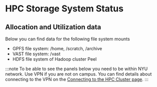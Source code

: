 # HPC Storage System Status

## Allocation and Utilization data
Below you can find data for the following file system mounts

-   GPFS file system: /home, /scratch, /archive
-   VAST file system: /vast
-   HDFS file system of Hadoop cluster Peel

:::note
To be able to see the panels below you need to be within NYU network.
Use VPN if you are not on campus.   You can find details about connecting to the VPN on the [Connecting to the HPC Cluster page](../02_connecting_to_hpc/01_connecting_to_hpc.md).
:::
